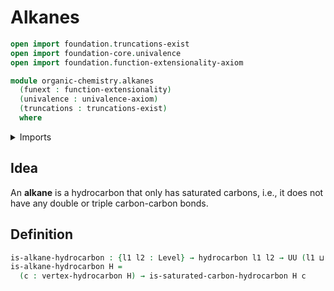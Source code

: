# Alkanes

```agda
open import foundation.truncations-exist
open import foundation-core.univalence
open import foundation.function-extensionality-axiom

module organic-chemistry.alkanes
  (funext : function-extensionality)
  (univalence : univalence-axiom)
  (truncations : truncations-exist)
  where
```

<details><summary>Imports</summary>

```agda
open import foundation.universe-levels

open import organic-chemistry.hydrocarbons funext univalence truncations
open import organic-chemistry.saturated-carbons funext univalence truncations
```

</details>

## Idea

An **alkane** is a hydrocarbon that only has saturated carbons, i.e., it does
not have any double or triple carbon-carbon bonds.

## Definition

```agda
is-alkane-hydrocarbon : {l1 l2 : Level} → hydrocarbon l1 l2 → UU (l1 ⊔ l2)
is-alkane-hydrocarbon H =
  (c : vertex-hydrocarbon H) → is-saturated-carbon-hydrocarbon H c
```
